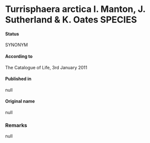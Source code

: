 Turrisphaera arctica I. Manton, J. Sutherland & K. Oates SPECIES
=======

#### Status
SYNONYM

#### According to
The Catalogue of Life, 3rd January 2011

#### Published in
null

#### Original name
null

### Remarks
null
